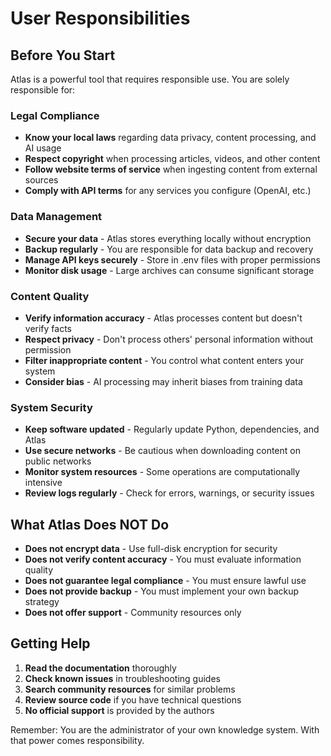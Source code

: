 # User Responsibilities

## Before You Start
Atlas is a powerful tool that requires responsible use. You are solely responsible for:

### Legal Compliance
- **Know your local laws** regarding data privacy, content processing, and AI usage
- **Respect copyright** when processing articles, videos, and other content
- **Follow website terms of service** when ingesting content from external sources
- **Comply with API terms** for any services you configure (OpenAI, etc.)

### Data Management
- **Secure your data** - Atlas stores everything locally without encryption
- **Backup regularly** - You are responsible for data backup and recovery
- **Manage API keys securely** - Store in .env files with proper permissions
- **Monitor disk usage** - Large archives can consume significant storage

### Content Quality
- **Verify information accuracy** - Atlas processes content but doesn't verify facts
- **Respect privacy** - Don't process others' personal information without permission
- **Filter inappropriate content** - You control what content enters your system
- **Consider bias** - AI processing may inherit biases from training data

### System Security
- **Keep software updated** - Regularly update Python, dependencies, and Atlas
- **Use secure networks** - Be cautious when downloading content on public networks
- **Monitor system resources** - Some operations are computationally intensive
- **Review logs regularly** - Check for errors, warnings, or security issues

## What Atlas Does NOT Do
- **Does not encrypt data** - Use full-disk encryption for security
- **Does not verify content accuracy** - You must evaluate information quality
- **Does not guarantee legal compliance** - You must ensure lawful use
- **Does not provide backup** - You must implement your own backup strategy
- **Does not offer support** - Community resources only

## Getting Help
1. **Read the documentation** thoroughly
2. **Check known issues** in troubleshooting guides
3. **Search community resources** for similar problems
4. **Review source code** if you have technical questions
5. **No official support** is provided by the authors

Remember: You are the administrator of your own knowledge system. With that power comes responsibility.
